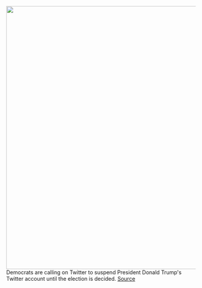 <img src='https://cdn.vox-cdn.com/thumbor/69yp3AMG2WuFc_4YoeXMCWI3IeM=/0x0:2040x1360/1200x800/filters:focal(857x517:1183x843)/cdn.vox-cdn.com/uploads/chorus_image/image/67738675/acastro_200715_1777_twitter_0005.0.0.jpg' width='700px' /><br/>
Democrats are calling on Twitter to suspend President Donald Trump's Twitter account until the election is decided.
<a href='https://www.theverge.com/2020/11/4/21549859/twitter-suspend-donald-trump-election-votes-misleading-information'> Source <a/>